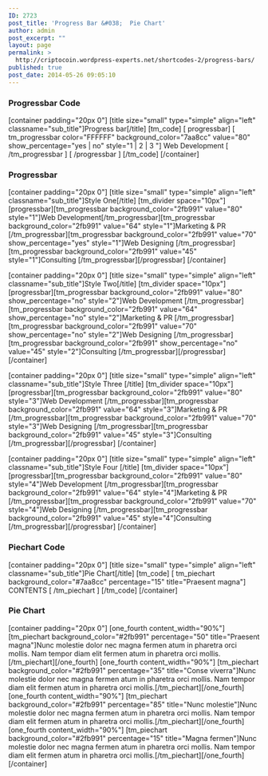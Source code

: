 ```yaml
---
ID: 2723
post_title: 'Progress Bar &#038;  Pie Chart'
author: admin
post_excerpt: ""
layout: page
permalink: >
  http://criptocoin.wordpress-experts.net/shortcodes-2/progress-bars/
published: true
post_date: 2014-05-26 09:05:10
---
```

<h3 class="widget-title">Progressbar Code</h3>
[container padding="20px 0"]
[title size="small" type="simple" align="left" classname="sub_title"]Progress bar[/title]
[tm_code]
[ progressbar]
[ tm_progressbar color="FFFFFF" background_color="7aa8cc" value="80" show_percentage="yes | no" style="1 | 2 | 3 "]
Web Development
[ /tm_progressbar ]
[ /progressbar ]
[/tm_code]
[/container]
<h3 class="widget-title">Progressbar</h3>
[container padding="20px 0"]
[title size="small" type="simple" align="left" classname="sub_title"]Style One[/title]
[tm_divider space="10px"]
[progressbar][tm_progressbar background_color="2fb991" value="80" style="1"]Web Development[/tm_progressbar][tm_progressbar background_color="2fb991" value="64" style="1"]Marketing &amp; PR [/tm_progressbar][tm_progressbar background_color="2fb991" value="70" show_percentage="yes" style="1"]Web Designing [/tm_progressbar][tm_progressbar background_color="2fb991" value="45" style="1"]Consulting [/tm_progressbar][/progressbar]
[/container]

[container padding="20px 0"]
[title size="small" type="simple" align="left" classname="sub_title"]Style Two[/title]
[tm_divider space="10px"]
[progressbar][tm_progressbar background_color="2fb991" value="80" show_percentage="no" style="2"]Web Development [/tm_progressbar][tm_progressbar background_color="2fb991" value="64" show_percentage="no" style="2"]Marketing &amp; PR [/tm_progressbar][tm_progressbar background_color="2fb991" value="70" show_percentage="no" style="2"]Web Designing [/tm_progressbar][tm_progressbar background_color="2fb991" show_percentage="no" value="45" style="2"]Consulting [/tm_progressbar][/progressbar]
[/container]

[container padding="20px 0"]
[title size="small" type="simple" align="left" classname="sub_title"]Style Three [/title]
[tm_divider space="10px"]
[progressbar][tm_progressbar background_color="2fb991" value="80" style="3"]Web Development [/tm_progressbar][tm_progressbar background_color="2fb991" value="64" style="3"]Marketing &amp; PR [/tm_progressbar][tm_progressbar background_color="2fb991" value="70" style="3"]Web Designing [/tm_progressbar][tm_progressbar background_color="2fb991" value="45" style="3"]Consulting [/tm_progressbar][/progressbar]
[/container]

[container padding="20px 0"]
[title size="small" type="simple" align="left" classname="sub_title"]Style Four [/title]
[tm_divider space="10px"]
[progressbar][tm_progressbar background_color="2fb991" value="80" style="4"]Web Development [/tm_progressbar][tm_progressbar background_color="2fb991" value="64" style="4"]Marketing &amp; PR [/tm_progressbar][tm_progressbar background_color="2fb991" value="70" style="4"]Web Designing [/tm_progressbar][tm_progressbar background_color="2fb991" value="45" style="4"]Consulting [/tm_progressbar][/progressbar]
[/container]
<h3 class="widget-title">Piechart Code</h3>
[container padding="20px 0"]
[title size="small" type="simple" align="left" classname="sub_title"]Pie Chart[/title]
[tm_code]
[ tm_piechart background_color="#7aa8cc" percentage="15" title="Praesent magna"] CONTENTS [ /tm_piechart ]
[/tm_code]
[/container]
<h3 class="widget-title">Pie Chart</h3>
[container padding="20px 0"] [one_fourth content_width="90%"] [tm_piechart background_color="#2fb991" percentage="50" title="Praesent magna"]Nunc molestie dolor nec magna fermen atum in pharetra orci mollis. Nam tempor diam elit fermen atum in pharetra orci mollis.[/tm_piechart][/one_fourth] [one_fourth content_width="90%"] [tm_piechart background_color="#2fb991" percentage="35" title="Conse viverra"]Nunc molestie dolor nec magna fermen atum in pharetra orci mollis. Nam tempor diam elit fermen atum in pharetra orci mollis.[/tm_piechart][/one_fourth] [one_fourth content_width="90%"] [tm_piechart background_color="#2fb991" percentage="85" title="Nunc molestie"]Nunc molestie dolor nec magna fermen atum in pharetra orci mollis. Nam tempor diam elit fermen atum in pharetra orci mollis.[/tm_piechart][/one_fourth] [one_fourth content_width="90%"] [tm_piechart background_color="#2fb991" percentage="15" title="Magna fermen"]Nunc molestie dolor nec magna fermen atum in pharetra orci mollis. Nam tempor diam elit fermen atum in pharetra orci mollis.[/tm_piechart][/one_fourth] [/container]